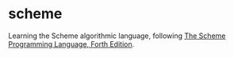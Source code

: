 # scheme

Learning the Scheme algorithmic language, following [The Scheme Programming Language, Forth Edition](https://www.scheme.com/tspl4).
